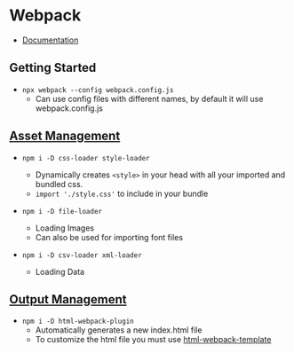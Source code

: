 # Webpack

- [Documentation](https://webpack.js.org/guides)

## Getting Started

- `npx webpack --config webpack.config.js`
    - Can use config files with different names, by default it will use webpack.config.js

## [Asset Management](/asset_management/webpack.config.js)

- `npm i -D css-loader style-loader`
    - Dynamically creates `<style>` in your head with all your imported and bundled css.
    - `import './style.css'` to include in your bundle

- `npm i -D file-loader`
    - Loading Images
    - Can also be used for importing font files
- `npm i -D csv-loader xml-loader`
    - Loading Data

## [Output Management](/output_management/webpack.config.js)

- `npm i -D html-webpack-plugin`
    - Automatically generates a new index.html file
    - To customize the html file you must use [html-webpack-template](https://github.com/jaketrent/html-webpack-template)
